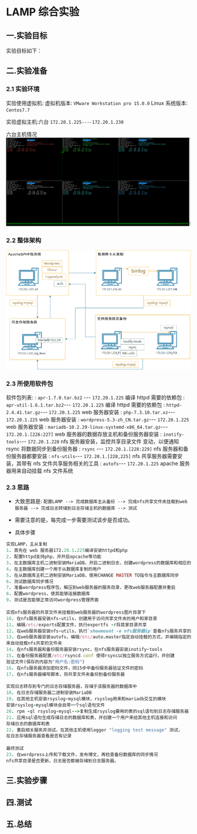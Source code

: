 # LAMP 综合实验

## 一.实验目标

实验目标如下：

## 二.实验准备

### 2.1 实验环境

实验使用虚拟机:
虚拟机版本: `VMware Workstation pro 15.0.0`
Linux 系统版本: `Centos7.7`

实验虚拟主机:六台
`172.20.1.225----172.20.1.230`

六台主机情况
![](png/2019-12-20-18-30-08.png)

### 2.2 整体架构

![](png/lamp_lab_architecture.png)

### 2.3 所使用软件包

软件包列表:
: `apr-1.7.0.tar.bz2` --- `172.20.1.225` 编译 httpd 需要的依赖包
: `apr-util-1.6.1.tar.bz2`--- `172.20.1.225` 编译 httpd 需要的依赖包
: `httpd-2.4.41.tar.gz`--- `172.20.1.225` web 服务器安装
: `php-7.3.10.tar.xz`--- `172.20.1.225` web 服务器安装
: `wordpress-5.3-zh_CN.tar.gz`--- `172.20.1.225` web 服务器安装
: `mariadb-10.2.29-linux-systemd-x86_64.tar.gz`--- `172.20.1.[226:227]`
web 服务器的数据存放主机和备份服务器安装
: `inotify-tools`--- `172.20.1.228` nfs 服务器安装，监控共享目录文件
变动，以便通知 rsync 将数据同步到备份服务器
: `rsync` --- `172.20.1.[228:229]` nfs 服务器和备份服务器都要安装
: `nfs-utils`--- `172.20.1.[228,225]` nfs 共享服务器需要安装，其带有
nfs 文件共享服务相关的工具
: `autofs`--- `172.20.1.225` apache 服务器用来自动挂载 nfs 文件系统

### 2.3 思路

- 大致思路是: `配置LAMP --> 完成数据库主从备份 --> 完成nfs共享文件夹挂载到web服务器 --> 完成日志转储到日志存储主机的数据库 --> 测试`

- 需要注意的是，每完成一步需要测试该步是否成功。

- 具体步骤

```ruby
实现LAMP，主从复制
1. 首先在 web 服务器172.20.1.225编译安装httpd和php
2. 配置httpd支持php，并开启opcache等功能
3. 在主数据库主机二进制安装MariaDB，开启二进制日志，创建wordpress的数据库和相应的用户
4. 在主数据库创建一个用于从数据库复制的用户
5. 在从数据库主机二进制安装MariaDB，使用CHANGE MASTER TO指令与主数据库同步
6. 测试数据库同步情况
7. 准备wordpress程序包，解压到web服务器的服务目录，更改web服务器配置并重启
8. 配置wordpress，使其能够连接数据库
9. 测试是否能够正常访问wordpress管理界面

实现nfs服务器的共享文件夹挂载到web服务器的wordpress图片目录下
10. 在nfs服务器安装nfs-utils，创建用于访问共享文件夹的用户和家目录
11. 编辑/etc/exports配置文件，执行exportfs -r将其家目录共享
12. 在web服务器安装nfs-utils，执行`showmount -e nfs服务器ip`查看nfs服务共享的文件夹
13. 在web服务器安装autofs，编辑/etc/auto.master指定自动挂载的方式，并编辑指定的配置文件
来自动挂载nfs共享的文件夹
14. 在nfs服务器和备份服务器安装rsync，在nfs服务器安装inotify-tools
15. 在备份服务器配置/etc/rsyncd.conf 使得rsync以独立服务方式运行，并创建
验证文件(保存的内容为"用户名:密码")
16. 在nfs服务器添加密码文件，同15步中备份服务器验证文件的密码
17. 在nfs服务器编写脚本，将共享文件夹备份到备份服务器

实现日志转存到专门的日志存储服务器，存储于该服务器的数据库中
18. 在日志存储服务器二进制安装MariaDB
19. 在其他主机安装rsyslog-mysql模块，rsyslog用来和mariadb交互的模块
安装rsyslog-mysql模块会自带一个sql语句文件
20. rpm -ql rsyslog-mysql-->复制生成rsyslog要用的表的sql语句到日志存储服务器
21. 应用sql语句生成存储日志的数据库和表，并创建一个用户来给其他主机连接和访问
存储日志的数据库和表
22. 重启相关服务并测试，在其他主机使用logger "logging test message" 测试，
在日志存储服务器查看是否有记录

最终测试
23. 在wordpress上传和下载文件，发布博文，再检查备份数据库的同步情况
nfs共享目录是否更新，日志是否都被存储到日志服务器。
```

## 三.实验步骤

## 四.测试

## 五.总结
